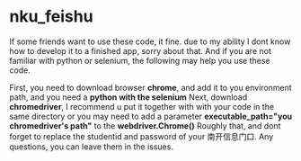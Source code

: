 # nku_feishu

If some friends want to use these code, it fine. due to my ability I dont know how to develop it to a finished app, sorry about that. And if you are not familiar with python or selenium, the following may help you use these code. 

First, you need to download browser **chrome**, and add it to you environment path, and you need a **python with the selenium**
Next, download **chromedriver**, I recommend u put it together with with your code in the same directory or you may need to add a parameter **executable_path="you chromedriver's path"** to the **webdriver.Chrome()**
Roughly that, and dont forget to replace the studentid and password of your 南开信息门口.
Any questions, you can leave them in the issues.
